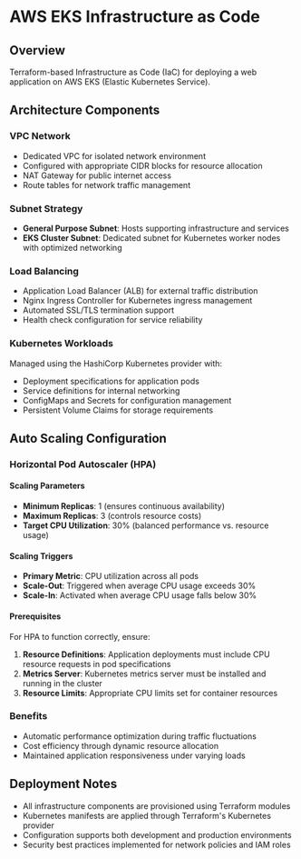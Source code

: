 # AWS EKS Infrastructure as Code

## Overview

Terraform-based Infrastructure as Code (IaC) for deploying a web application on AWS EKS (Elastic Kubernetes Service).

## Architecture Components

### VPC Network

- Dedicated VPC for isolated network environment
- Configured with appropriate CIDR blocks for resource allocation
- NAT Gateway for public internet access
- Route tables for network traffic management

### Subnet Strategy

- **General Purpose Subnet**: Hosts supporting infrastructure and services
- **EKS Cluster Subnet**: Dedicated subnet for Kubernetes worker nodes with optimized networking

### Load Balancing

- Application Load Balancer (ALB) for external traffic distribution
- Nginx Ingress Controller for Kubernetes ingress management
- Automated SSL/TLS termination support
- Health check configuration for service reliability

### Kubernetes Workloads

Managed using the HashiCorp Kubernetes provider with:

- Deployment specifications for application pods
- Service definitions for internal networking
- ConfigMaps and Secrets for configuration management
- Persistent Volume Claims for storage requirements

## Auto Scaling Configuration

### Horizontal Pod Autoscaler (HPA)

#### Scaling Parameters

- **Minimum Replicas**: 1 (ensures continuous availability)
- **Maximum Replicas**: 3 (controls resource costs)
- **Target CPU Utilization**: 30% (balanced performance vs. resource usage)

#### Scaling Triggers

- **Primary Metric**: CPU utilization across all pods
- **Scale-Out**: Triggered when average CPU usage exceeds 30%
- **Scale-In**: Activated when average CPU usage falls below 30%

#### Prerequisites

For HPA to function correctly, ensure:

1. **Resource Definitions**: Application deployments must include CPU resource requests in pod specifications
2. **Metrics Server**: Kubernetes metrics server must be installed and running in the cluster
3. **Resource Limits**: Appropriate CPU limits set for container resources

### Benefits

- Automatic performance optimization during traffic fluctuations
- Cost efficiency through dynamic resource allocation
- Maintained application responsiveness under varying loads

## Deployment Notes

- All infrastructure components are provisioned using Terraform modules
- Kubernetes manifests are applied through Terraform's Kubernetes provider
- Configuration supports both development and production environments
- Security best practices implemented for network policies and IAM roles
